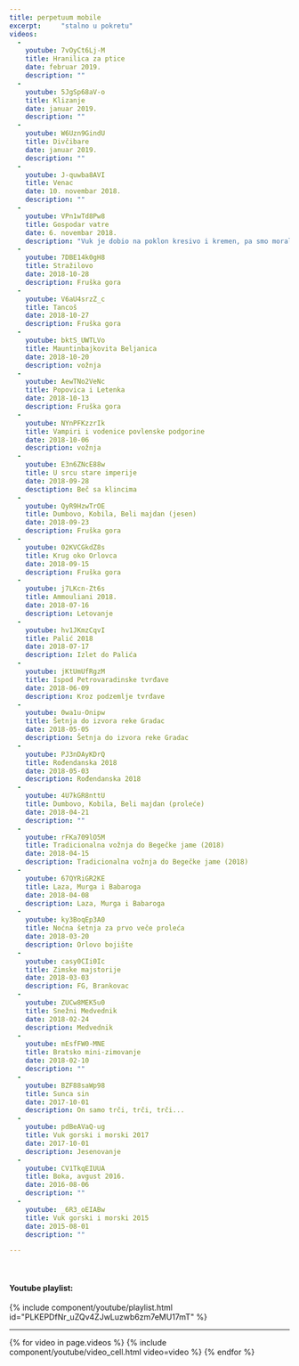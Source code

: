 ```yaml
---
title: perpetuum mobile
excerpt:     "stalno u pokretu"
videos:
  -
    youtube: 7vOyCt6Lj-M
    title: Hranilica za ptice
    date: februar 2019.
    description: ""
  -
    youtube: 5JgSp68aV-o
    title: Klizanje
    date: januar 2019.
    description: ""
  -
    youtube: W6Uzn9GindU
    title: Divčibare
    date: januar 2019.
    description: ""
  -
    youtube: J-quwba8AVI
    title: Venac
    date: 10. novembar 2018.
    description: ""
  -
    youtube: VPn1wTd8Pw8
    title: Gospodar vatre
    date: 6. novembar 2018.
    description: "Vuk je dobio na poklon kresivo i kremen, pa smo morali da ga isprobamo prvom prilikom koju smo imali."
  -
    youtube: 7DBE14k0gH8
    title: Stražilovo
    date: 2018-10-28
    description: Fruška gora
  -
    youtube: V6aU4srzZ_c
    title: Tancoš
    date: 2018-10-27
    description: Fruška gora
  -
    youtube: bktS_UWTLVo
    title: Mauntinbajkovita Beljanica
    date: 2018-10-20
    description: vožnja
  -
    youtube: AewTNo2VeNc
    title: Popovica i Letenka
    date: 2018-10-13
    description: Fruška gora
  -
    youtube: NYnPFKzzrIk
    title: Vampiri i vodenice povlenske podgorine
    date: 2018-10-06
    description: vožnja
  -
    youtube: E3n6ZNcE88w
    title: U srcu stare imperije
    date: 2018-09-28
    desctiption: Beč sa klincima
  -
    youtube: QyR9HzwTrOE
    title: Dumbovo, Kobila, Beli majdan (jesen)
    date: 2018-09-23
    description: Fruška gora
  -
    youtube: 02KVCGkdZ8s
    title: Krug oko Orlovca
    date: 2018-09-15
    description: Fruška gora
  -
    youtube: j7LKcn-Zt6s
    title: Ammouliani 2018.
    date: 2018-07-16
    description: Letovanje
  -
    youtube: hv1JKmzCqvI
    title: Palić 2018
    date: 2018-07-17
    description: Izlet do Palića
  -
    youtube: jKtUmUfRgzM
    title: Ispod Petrovaradinske tvrđave
    date: 2018-06-09
    description: Kroz podzemlje tvrđave
  -
    youtube: 0wa1u-Onipw
    title: Šetnja do izvora reke Gradac
    date: 2018-05-05
    description: Šetnja do izvora reke Gradac
  -
    youtube: PJ3nDAyKDrQ
    title: Rođendanska 2018
    date: 2018-05-03
    description: Rođendanska 2018
  -
    youtube: 4U7kGR8nttU
    title: Dumbovo, Kobila, Beli majdan (proleće)
    date: 2018-04-21
    description: ""
  -
    youtube: rFKa709lO5M
    title: Tradicionalna vožnja do Begečke jame (2018)
    date: 2018-04-15
    description: Tradicionalna vožnja do Begečke jame (2018)
  -
    youtube: 67QYRiGR2KE
    title: Laza, Murga i Babaroga
    date: 2018-04-08
    description: Laza, Murga i Babaroga
  -
    youtube: ky3BoqEp3A0
    title: Noćna šetnja za prvo veče proleća
    date: 2018-03-20
    description: Orlovo bojište
  -
    youtube: casy0CIi0Ic
    title: Zimske majstorije
    date: 2018-03-03
    description: FG, Brankovac
  -
    youtube: ZUCw8MEK5u0
    title: Snežni Medvednik
    date: 2018-02-24
    description: Medvednik
  -
    youtube: mEsfFW0-MNE
    title: Bratsko mini-zimovanje
    date: 2018-02-10
    description: ""
  -
    youtube: BZF88saWp98
    title: Sunca sin
    date: 2017-10-01
    description: On samo trči, trči, trči...
  -
    youtube: pdBeAVaQ-ug
    title: Vuk gorski i morski 2017
    date: 2017-10-01
    description: Jesenovanje
  -
    youtube: CV1TkqEIUUA
    title: Boka, avgust 2016.
    date: 2016-08-06
    description: ""
  -
    youtube: _6R3_oEIABw
    title: Vuk gorski i morski 2015
    date: 2015-08-01
    description: ""

---
```


<br>
<h4>Youtube playlist:</h4>
{% include component/youtube/playlist.html id="PLKEPDfNr_uZQv4ZJwLuzwb6zm7eMU17mT" %}

<hr>

<div class="row videos-table">
    {% for video in page.videos %}
      {% include component/youtube/video_cell.html video=video %}
    {% endfor %}
</div>



